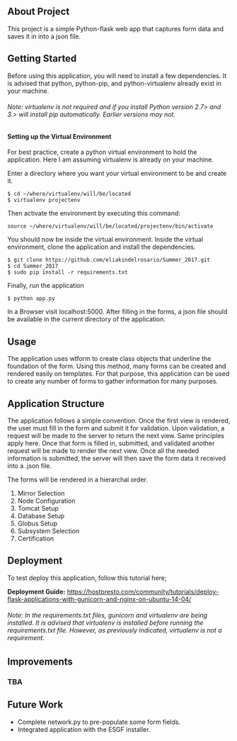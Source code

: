 
## About Project 
This project is a simple Python-flask web app that captures form data and saves it in into a json file.

## Getting Started 
Before using this application, you will need to install a few dependencies.
It is advised that python, python-pip, and python-virtualenv already exist in your machine. 
###### Note: virtualenv is not required and if you install Python version 2.7> and 3.> will install pip automatically. Earlier versions may not.

#### Setting up the Virtual Environment
For best practice, create a python virtual environment to hold the application. Here I am assuming virtualenv is already on your machine. 

Enter a directory where you want your virtual environment to be and create it.
```
$ cd ~/where/virtualenv/will/be/located
$ virtualenv projectenv
```
Then activate the environment by executing this command:

`source ~/where/virtualenv/will/be/located/projectenv/bin/activate`

You should now be inside the virtual environment. Inside the virtual environment, clone the application and install the dependencies. 
```
$ git clone https://github.com/eliakindelrosario/Summer_2017.git
$ cd Summer_2017
$ sudo pip install -r requirements.txt
```
Finally, run the application

`$ python app.py`

In a Browser visit localhost:5000. After filling in the forms, a json file should be available in the current directory of the application.

## Usage
The application uses wtform to create class objects that underline the foundation of the form. Using this method, many forms can be created and rendered easily on templates. For that purpose, this application can be used to create any number of forms to gather information for many purposes. 

## Application Structure
The application follows a simple convention. Once the first view is rendered, the user must fill in the form and submit it for validation. Upon validation, a request will be made to the server to return the next view. Same principles apply here. Once that form is filled in, submitted, and validated another request will be made to render the next view. Once all the needed information is submitted, the server will then save the form data it received into a .json file.

The forms will be rendered in a hierarchal order.  
1. Mirror Selection
2. Node Configuration 
3. Tomcat Setup
4. Database Setup
5. Globus Setup
6. Subsystem Selection 
7. Certification 

## Deployment 
To test deploy this application, follow this tutorial here;

**Deployment Guide:** https://hostpresto.com/community/tutorials/deploy-flask-applications-with-gunicorn-and-nginx-on-ubuntu-14-04/

###### Note: _In the requirements.txt files, gunicorn and virtualenv are being installed. It is advised that virtualenv is installed before running the requirements.txt file._ However, as previously indicated, virtualenv is not a requirement. 

## Improvements
### **TBA**

## Future Work
- Complete network.py to pre-populate some form fields.
- Integrated application with the ESGF installer.



